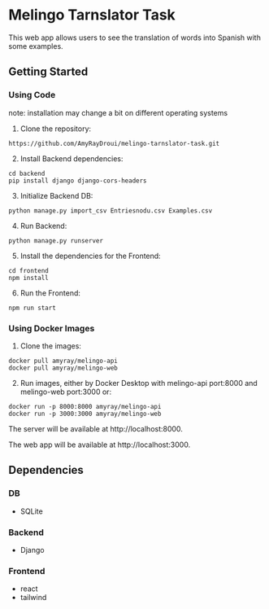 # Melingo Tarnslator Task
This web app allows users to see the translation of words into Spanish with some examples.

## Getting Started
### Using Code
note: installation may change a bit on different operating systems 

1. Clone the repository:
```
https://github.com/AmyRayDroui/melingo-tarnslator-task.git
```
2. Install Backend dependencies:
```
cd backend
pip install django django-cors-headers
```
3. Initialize Backend DB:
```
python manage.py import_csv Entriesnodu.csv Examples.csv
```
4. Run Backend:
```
python manage.py runserver
```
5. Install the dependencies for the Frontend:
```
cd frontend
npm install
```
6. Run the Frontend:
```
npm run start
```
### Using Docker Images

1. Clone the images:
```
docker pull amyray/melingo-api
docker pull amyray/melingo-web
```
2. Run images, either by Docker Desktop with melingo-api port:8000 and  melingo-web port:3000 or:
```
docker run -p 8000:8000 amyray/melingo-api
docker run -p 3000:3000 amyray/melingo-web
```


The server will be available at http://localhost:8000.

The web app will be available at http://localhost:3000.

## Dependencies
### DB
* SQLite
### Backend
* Django
### Frontend
* react
* tailwind
